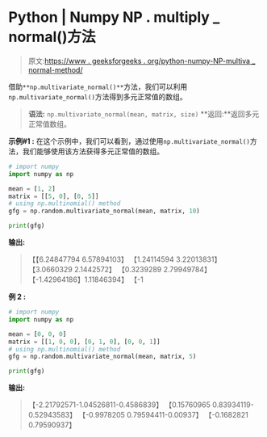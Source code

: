 # Python | Numpy NP . multiply _ normal()方法

> 原文:[https://www . geeksforgeeks . org/python-numpy-NP-multiva _ normal-method/](https://www.geeksforgeeks.org/python-numpy-np-multivariate_normal-method/)

借助`**np.multivariate_normal()**`方法，我们可以利用`np.multivariate_normal()`方法得到多元正常值的数组。

> **语法:** `np.multivariate_normal(mean, matrix, size)`
> **返回:**返回多元正常值数组。

**示例#1 :**
在这个示例中，我们可以看到，通过使用`np.multivariate_normal()`方法，我们能够使用该方法获得多元正常值的数组。

```py
# import numpy
import numpy as np

mean = [1, 2]
matrix = [[5, 0], [0, 5]]
# using np.multinomial() method
gfg = np.random.multivariate_normal(mean, matrix, 10)

print(gfg)
```

**输出:**

> 【【6.24847794 6.57894103】
> 【1.24114594 3.22013831】
> 【3.0660329 2.1442572】
> 【0.3239289 2.79949784】
> 【-1.42964186】1.11846394】
> 【-1

**例 2 :**

```py
# import numpy
import numpy as np

mean = [0, 0, 0]
matrix = [[1, 0, 0], [0, 1, 0], [0, 0, 1]]
# using np.multinomial() method
gfg = np.random.multivariate_normal(mean, matrix, 5)

print(gfg)
```

**输出:**

> 【-2.21792571-1.04526811-0.4586839】
> 【0.15760965 0.83934119-0.52943583】
> 【-0.9978205 0.79594411-0.00937】
> 【-0.1682821 0.79590937】